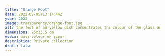 ```yaml
---
title: "Orange Foot"
date: 2022-09-05T13:14:44Z
year: 2022
image: transparency/orange-foot.jpg
alt: the foot of an yellow dish concentrates the colour of the glass and looks orange.  In the distance is a second foot and the rest of the dish, much paler, arcs upwards.  
dimensions: 25x33.5 cm
media: watercolour on paper
description: Private collection
draft: false
---
```


